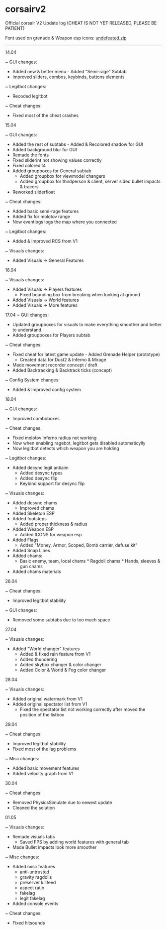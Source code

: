 # corsairv2
Official corsair V2 Update log (CHEAT IS NOT YET RELEASED, PLEASE BE PATIENT)

Font used on grenade & Weapon esp icons: [undefeated.zip](https://github.com/CCCorsair/corsairv2/files/6337678/undefeated.zip)


------------------------------


14.04 

~ GUI changes:

- Added new & better menu - Added "Semi-rage" Subtab 
- Improved sliders, combos, keybinds, buttons elements

~ Legitbot changes:

- Recoded legitbot

~ Cheat changes:

- Fixed most of the cheat crashes

15.04 

~ GUI changes:

- Added the rest of subtabs - Added & Recolored shadow for GUI 
- Added background blur for GUI 
- Remade the fonts 
- Fixed sliderint not showing values correctly 
- Fixed coloredit4 
- Added groupboxes for General subtab 
  * Added groupbox for viewmodel changers 
  * Added groupbox for thirdperson & client, server sided bullet impacts & tracers 
- Reworked sliderfloat

~ Cheat changes: 
- Added basic semi-rage features 
- Added fix for molotov range 
- Now eventlogs logs the map where you connected

~ Legitbot changes: 
- Added & Improved RCS from V1

~ Visuals changes: 
- Added Visuals -> General Features

16.04

~ Visuals changes: 
- Added Visuals -> Players features 
  * Fixed bounding box from breaking when looking at ground 
- Added Visuals -> World features 
- Added Visuals -> More features

17.04
~ GUI changes:
- Updated groupboxes for visuals to make everything smoother and better to understand 
- Added groupboxes for Players subtab

~ Cheat changes:
- Fixed cheat for latest game update - Added Grenade Helper (prototype)
  * Created data for Dust2 & Inferno & Mirage 
- Made movement recorder concept / draft 
- Added Backtracking & Backtrack ticks (concept)

~ Config System changes: 
- Added & Improved config system

18.04 

~ GUI changes:
- Improved comboboxes

~ Cheat changes:
- Fixed molotov inferno radius not working 
- Now when enabling ragebot, legitbot gets disabled automaticylly 
- Now legitbot detects which weapon you are holding

~ Legitbot changes:
- Added decync legit antiaim 
  * Added desync types 
  * Added desync flip 
  * Keybind support for desync flip

~ Visuals changes:
- Added desync chams 
  * Improved chams 
- Added Skeleton ESP 
- Added footsteps 
  * Added proper thickness & radius 
- Added Weapon ESP 
  * Added ICONS for weapon esp 
- Added Flags 
  * Added "Money, Armor, Scoped, Bomb carrier, defuse kit" 
- Added Snap Lines 
- Added chams: 
  * Basic enemy, team, local chams * Ragdoll chams * Hands, sleeves & gun chams 
- Added chams materials

26.04 

~ Cheat changes:
- Improved legitbot stability

~ GUI changes: 
- Removed some subtabs due to too much space 

27.04

~ Visuals changes:
- Added "World changer" features
  * Added & fixed rain feature from V1
  * Added thundering
  * Added skybox changer & color changer
  * Added Color & World & Fog color changer

28.04

~ Visuals changes:
- Added original watermark from V1
- Added original spectator list from V1
  * Fixed the spectator list not working correctly after moved the position of the listbox

29.04

~ Cheat changes: 
- Improved legitbot stability 
- Fixed most of the lag problems 

~ Misc changes:
- Added basic movement features
- Added velocity graph from V1

30.04

~ Cheat changes:
- Removed PhysicsSimulate due to newest update 
- Cleaned the solution

01.05

~ Visuals changes: 
- Remade visuals tabs
  * Saved FPS by adding world features with general tab
- Made Bullet impacts look more smoother

~ Misc changes:
- Added misc features
  * anti-untrusted
  * gravity ragdolls
  * preserver killfeed
  * aspect ratio
  * fakelag
   * legit fakelag
- Added console events
   
~ Cheat changes:
- Fixed hitsounds
